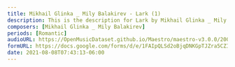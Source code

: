 ```yaml
---
title: Mikhail Glinka _ Mily Balakirev - Lark (1)
description: This is the description for Lark by Mikhail Glinka _ Mily Balakirev
composers: [Mikhail Glinka _ Mily Balakirev]
periods: [Romantic]
audioURL: https://OpenMusicDataset.github.io/Maestro/maestro-v3.0.0/2008/MIDI-Unprocessed_02_R1_2008_01-05_ORIG_MID--AUDIO_02_R1_2008_wav--5.midi
formURL: https://docs.google.com/forms/d/e/1FAIpQLSd2oBjqDNKGpTJZra5CZIQvJPPh-zsRGFunJvhouZXyAW55nQ/viewform
date: 2021-08-08T07:43:13-06:00
---
```

